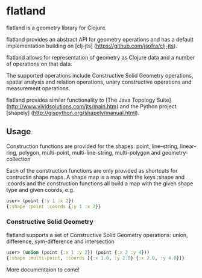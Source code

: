# flatland

flatland is a geometry library for Clojure.

flatland provides an abstract API for geometry operations and has a default implementation building on [clj-jts] (https://github.com/jsofra/clj-jts).

flatland allows for representation of geometry as Clojure data and a number of operations on that data.

The supported operations include Constructive Solid Geometry operations, spatial analysis and relation operations, unary constructive operations and measurement operations.


flatland provides similar functionality to [The Java Topology Suite] (http://www.vividsolutions.com/jts/main.htm) and the Python project [shapely] (http://gispython.org/shapely/manual.html).

## Usage

Construction functions are provided for the shapes:
point, line-string, linear-ring, polygon, multi-point, multi-line-string, multi-polygon and geometry-collection

Each of the construction functions are only provided as shortcuts for contructin shape maps.
A shape map is a map with the keys :shape and :coords and the construction functions all build a map with the given shape type and given coords, e.g.

```clojure
user> (point {:y 1 :x 2})
{:shape :point :coords {:y 1 :x 2}}
```
### Constructive Solid Geometry
flatland supports a set of Constructive Solid Geometry operations:
union, difference, sym-difference and intersection

```clojure
user> (union (point {:x 1 :y 2}) (point {:x 2 :y 4}))
{:shape :multi-point, :coords [{:x 1.0, :y 2.0} {:x 2.0, :y 4.0}]}
```

More documentaion to come!
